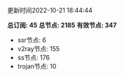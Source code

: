 更新时间2022-10-21 18:44:44

**总订阅: 45**
**总节点: 2185**
**有效节点: 347**
- ssr节点: 6
- v2ray节点: 155
- ss节点: 176
- trojan节点: 10
